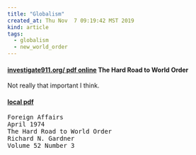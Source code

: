```yaml
---
title: "Globalism"
created_at: Thu Nov  7 09:19:42 MST 2019
kind: article
tags:
  - globalism
  - new_world_order
---
```


<h4>
  <a href="http://investigate911.org/Richard-N-Gardner-Foreign-Affairs-The-Hard-Road-to-World-Order-Journal-of-the-Council-on-Foreign-Relations-CFR.pdf" target="_blank">investigate911.org/ pdf online</a>
  The Hard Road to World Order
</h4>

Not really that important I think.

<h4>
  <a href="/assets/pdf/Richard-N-Gardner-Foreign-Affairs-The-Hard-Road-to-World-Order-Journal-of-the-Council-on-Foreign-Relations-CFR.pdf" target="_blank">local pdf</a>
</h4>

<pre>
Foreign Affairs
April 1974 
The Hard Road to World Order
Richard N. Gardner
Volume 52 Number 3
</pre>

<!--
html boilerplate fragments
<a href="" target="_blank"></a>
<a name=""></a>
<img src="" width="400px">
<ul>
  <li></li>
  <li><a href="" target="_blank"></a></li>
</ul>
<pre>
</pre>
<p style="margin-bottom: 2em;"></p>
<hr style="border: 0; height: 3px; background: #333; background-image: linear-gradient(to right, #ccc, #333, #ccc);">
<pre><code>
</code></pre>
<math xmlns='http://www.w3.org/1998/Math/MathML' display='block'>
</math>
:-->
